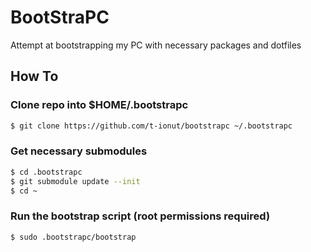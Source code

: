 # BootStraPC
Attempt at bootstrapping my PC with necessary packages and dotfiles

## How To

### Clone repo into $HOME/.bootstrapc
```bash
$ git clone https://github.com/t-ionut/bootstrapc ~/.bootstrapc
```

### Get necessary submodules
```bash
$ cd .bootstrapc
$ git submodule update --init
$ cd ~
```

### Run the bootstrap script (root permissions required)
```bash
$ sudo .bootstrapc/bootstrap
```
